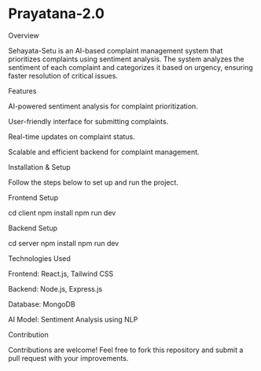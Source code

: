 ﻿# Prayatana-2.0
Overview

Sehayata-Setu is an AI-based complaint management system that prioritizes complaints using sentiment analysis. The system analyzes the sentiment of each complaint and categorizes it based on urgency, ensuring faster resolution of critical issues.

Features

AI-powered sentiment analysis for complaint prioritization.

User-friendly interface for submitting complaints.

Real-time updates on complaint status.

Scalable and efficient backend for complaint management.

Installation & Setup

Follow the steps below to set up and run the project.

Frontend Setup

cd client
npm install
npm run dev

Backend Setup

cd server
npm install
npm run dev

Technologies Used

Frontend: React.js, Tailwind CSS

Backend: Node.js, Express.js

Database: MongoDB

AI Model: Sentiment Analysis using NLP

Contribution

Contributions are welcome! Feel free to fork this repository and submit a pull request with your improvements.
